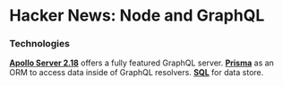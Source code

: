 # Hacker News: Node and GraphQL

### Technologies

**[Apollo Server 2.18](https://github.com/apollographql/apollo-server/tree/main/packages/apollo-server)** offers a fully featured GraphQL server. **[Prisma](https://www.prisma.io/)** as an ORM to access data inside of GraphQL resolvers. **[SQL](https://www.prisma.io/)** for data store.

